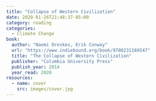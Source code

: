 ```yaml
---
title: "Collapse of Western Civilization"
date: 2020-01-26T21:48:37-05:00
category: reading
categories:
  - Climate Change
book:
  author: "Naomi Oreskes, Erik Conway"
  url: "https://www.indiebound.org/book/9780231169547"
  title: "The Collapse of Western Civilization"
  publisher: "Columbia University Press"
  publish_year: 2014
  year_read: 2020
resources:
  - name: cover
    src: images/cover.jpg
---
```


